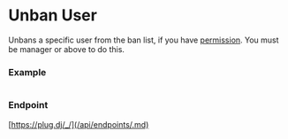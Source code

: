# Unban User

Unbans a specific user from the ban list, if you have [permission](/api/roles.md). You must be manager or above to do 
this.

### Example

```js

```

### Endpoint

[https://plug.dj/_/](/api/endpoints/.md)